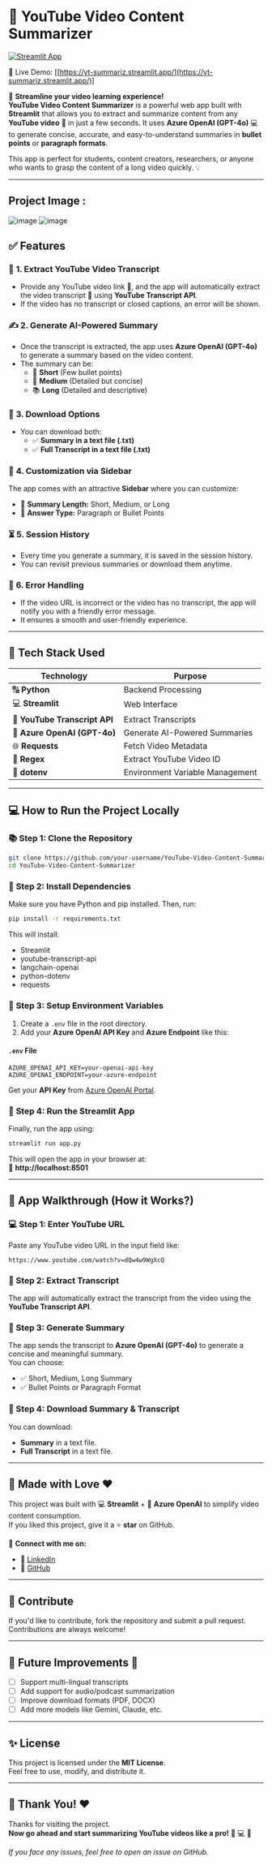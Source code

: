 # 🎥 **YouTube Video Content Summarizer**

[![Streamlit App](https://static.streamlit.io/badges/streamlit_badge_black_white.svg)](https://botpdf.streamlit.app/)

🔗 Live Demo: [[https://yt-summariz.streamlit.app/](https://yt-summariz.streamlit.app/)]

🚀 **Streamline your video learning experience!**  
**YouTube Video Content Summarizer** is a powerful web app built with **Streamlit** that allows you to extract and summarize content from any **YouTube video** 🎥 in just a few seconds. It uses **Azure OpenAI (GPT-4o)** 💻 to generate concise, accurate, and easy-to-understand summaries in **bullet points** or **paragraph formats**.  

This app is perfect for students, content creators, researchers, or anyone who wants to grasp the content of a long video quickly. 💡

---

## Project Image :
![image](https://github.com/user-attachments/assets/a369c063-70e0-484e-b1aa-fec3c4fea035)
![image](https://github.com/user-attachments/assets/db93ba37-1b5b-4dbd-b4d9-8140c789ec5d)



## ✅ **Features**

### 🚀 **1. Extract YouTube Video Transcript**
- Provide any YouTube video link 🔗, and the app will automatically extract the video transcript 🎤 using **YouTube Transcript API**.  
- If the video has no transcript or closed captions, an error will be shown.  

### ✍️ **2. Generate AI-Powered Summary**
- Once the transcript is extracted, the app uses **Azure OpenAI (GPT-4o)** to generate a summary based on the video content.  
- The summary can be:  
  - 📛 **Short** (Few bullet points)  
  - 📖 **Medium** (Detailed but concise)  
  - 📚 **Long** (Detailed and descriptive)  

### 📂 **3. Download Options**
- You can download both:  
  - ✅ **Summary in a text file (.txt)**  
  - ✅ **Full Transcript in a text file (.txt)**  

### 🌟 **4. Customization via Sidebar**
The app comes with an attractive **Sidebar** where you can customize:  
- 🔹 **Summary Length:** Short, Medium, or Long  
- 🔹 **Answer Type:** Paragraph or Bullet Points  

### ⏳ **5. Session History**
- Every time you generate a summary, it is saved in the session history.  
- You can revisit previous summaries or download them anytime.  

### 💖 **6. Error Handling**
- If the video URL is incorrect or the video has no transcript, the app will notify you with a friendly error message.  
- It ensures a smooth and user-friendly experience.  

---

## 🎨 **Tech Stack Used**
| Technology | Purpose |
|------------|---------|
| 🔠 **Python** | Backend Processing  |
| 💻 **Streamlit** | Web Interface  |
| 🎤 **YouTube Transcript API** | Extract Transcripts  |
| 🤖 **Azure OpenAI (GPT-4o)** | Generate AI-Powered Summaries  |
| 🌐 **Requests** | Fetch Video Metadata  |
| 🔗 **Regex** | Extract YouTube Video ID  |
| 📃 **dotenv** | Environment Variable Management  |

---

## 💻 **How to Run the Project Locally**

### 📚 **Step 1: Clone the Repository**
```bash
git clone https://github.com/your-username/YouTube-Video-Content-Summarizer.git
cd YouTube-Video-Content-Summarizer
```

### 💽 **Step 2: Install Dependencies**
Make sure you have Python and pip installed. Then, run:
```bash
pip install -r requirements.txt
```

This will install:
- Streamlit
- youtube-transcript-api
- langchain-openai
- python-dotenv
- requests

### 🔑 **Step 3: Setup Environment Variables**
1. Create a `.env` file in the root directory.  
2. Add your **Azure OpenAI API Key** and **Azure Endpoint** like this:  

#### `.env` File
```
AZURE_OPENAI_API_KEY=your-openai-api-key
AZURE_OPENAI_ENDPOINT=your-azure-endpoint
```

Get your **API Key** from [Azure OpenAI Portal](https://azure.microsoft.com/en-us/products/cognitive-services/openai-service/).  

### 🌟 **Step 4: Run the Streamlit App**
Finally, run the app using:
```bash
streamlit run app.py
```

This will open the app in your browser at:  
🔗 **http://localhost:8501**

---

## 🌟 **App Walkthrough (How it Works?)**
### 💻 Step 1: Enter YouTube URL
Paste any YouTube video URL in the input field like:  
```
https://www.youtube.com/watch?v=dQw4w9WgXcQ
```

### 🎤 Step 2: Extract Transcript
The app will automatically extract the transcript from the video using the **YouTube Transcript API**.  

### 🤖 Step 3: Generate Summary
The app sends the transcript to **Azure OpenAI (GPT-4o)** to generate a concise and meaningful summary.  
You can choose:  
- ✅ Short, Medium, Long Summary  
- ✅ Bullet Points or Paragraph Format  

### 📂 Step 4: Download Summary & Transcript
You can download:  
- **Summary** in a text file.  
- **Full Transcript** in a text file.  

---

## 🎁 **Made with Love ❤️**
This project was built with 💻 **Streamlit** + 🤖 **Azure OpenAI** to simplify video content consumption.  
If you liked this project, give it a ⭐ **star** on GitHub.  

🔗 **Connect with me on:**  
- 🌟 [LinkedIn]([https://www.linkedin.com/in/prateek-gaur-3099a7228/])  
- 🔗 [GitHub]([https://github.com/your-username](https://github.com/DrDarkShadow))  

---

## 🤝 **Contribute**
If you'd like to contribute, fork the repository and submit a pull request. Contributions are always welcome!  

---

## 🌟 **Future Improvements 🚀**
- [ ] Support multi-lingual transcripts  
- [ ] Add support for audio/podcast summarization  
- [ ] Improve download formats (PDF, DOCX)  
- [ ] Add more models like Gemini, Claude, etc.  

---

## ✨ **License**
This project is licensed under the **MIT License**.  
Feel free to use, modify, and distribute it.  

---

## 🎉 **Thank You! ❤️**
Thanks for visiting the project.  
**Now go ahead and start summarizing YouTube videos like a pro!** 🎥 💻 🚀  

_If you face any issues, feel free to open an issue on GitHub._

